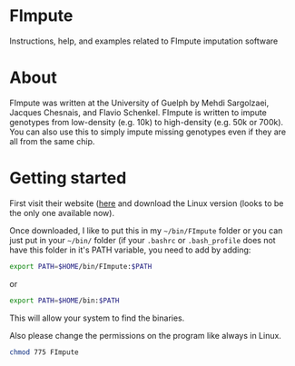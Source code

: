 # FImpute

Instructions, help, and examples related to FImpute imputation software

# About

FImpute was written at the University of Guelph by Mehdi Sargolzaei, Jacques Chesnais, and Flavio Schenkel. FImpute is written to impute genotypes from low-density (e.g. 10k) to high-density (e.g. 50k or 700k). You can also use this to simply impute missing genotypes even if they are all from the same chip. 

# Getting started

First visit their website ([here](http://www.aps.uoguelph.ca/~msargol/fimpute/) and download the Linux version (looks to be the only one available now). 

Once downloaded, I like to put this in my `~/bin/FImpute` folder or you can just put in your `~/bin/` folder (if your `.bashrc` or `.bash_profile` does not have this folder in it's PATH variable, you need to add by adding:

```bash
export PATH=$HOME/bin/FImpute:$PATH
```
or
```bash
export PATH=$HOME/bin:$PATH
```

This will allow your system to find the binaries. 

Also please change the permissions on the program like always in Linux. 

```bash
chmod 775 FImpute
```

